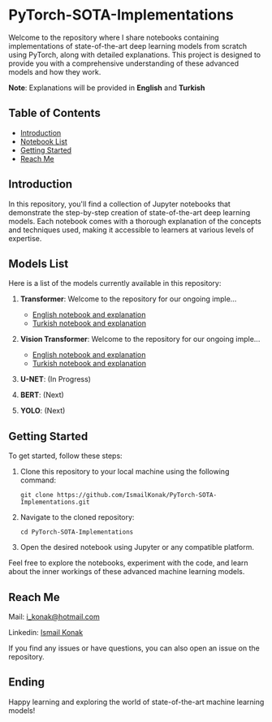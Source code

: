 # PyTorch-SOTA-Implementations

Welcome to the repository where I share notebooks containing implementations of state-of-the-art deep learning models from scratch using PyTorch, along with detailed explanations. This project is designed to provide you with a comprehensive understanding of these advanced models and how they work.

**Note**: Explanations will be provided in **English** and **Turkish**

## Table of Contents

- [Introduction](#introduction)
- [Notebook List](#notebook-list)
- [Getting Started](#getting-started)
- [Reach Me](#reach-me)

## Introduction

In this repository, you'll find a collection of Jupyter notebooks that demonstrate the step-by-step creation of state-of-the-art deep learning models. Each notebook comes with a thorough explanation of the concepts and techniques used, making it accessible to learners at various levels of expertise.

## Models List

Here is a list of the models currently available in this repository:

1. **Transformer**: Welcome to the repository for our ongoing imple...
   - [English notebook and explanation](https://github.com/IsmailKonak/PyTorch-SOTA-Implementations/tree/main/Transformer/EN)
   - [Turkish notebook and explanation](https://github.com/IsmailKonak/PyTorch-SOTA-Implementations/tree/main/Transformer/TR)

2. **Vision Transformer**: Welcome to the repository for our ongoing imple...
   - [English notebook and explanation](https://github.com/IsmailKonak/PyTorch-SOTA-Implementations/tree/main/Vision%20Transformer/EN)
   - [Turkish notebook and explanation](https://github.com/IsmailKonak/PyTorch-SOTA-Implementations/tree/main/Vision%20Transformer/TR)
     
3. **U-NET**: (In Progress)

4. **BERT**: (Next)
   
6. **YOLO**: (Next)

## Getting Started

To get started, follow these steps:

1. Clone this repository to your local machine using the following command:
   ```
   git clone https://github.com/IsmailKonak/PyTorch-SOTA-Implementations.git
   ```

2. Navigate to the cloned repository:
   ```
   cd PyTorch-SOTA-Implementations
   ```

3. Open the desired notebook using Jupyter or any compatible platform.

Feel free to explore the notebooks, experiment with the code, and learn about the inner workings of these advanced machine learning models.

## Reach Me

Mail: i_konak@hotmail.com

Linkedin: [Ismail Konak](https://www.linkedin.com/in/ismail-konak/)



If you find any issues or have questions, you can also open an issue on the repository.


## Ending
Happy learning and exploring the world of state-of-the-art machine learning models!
